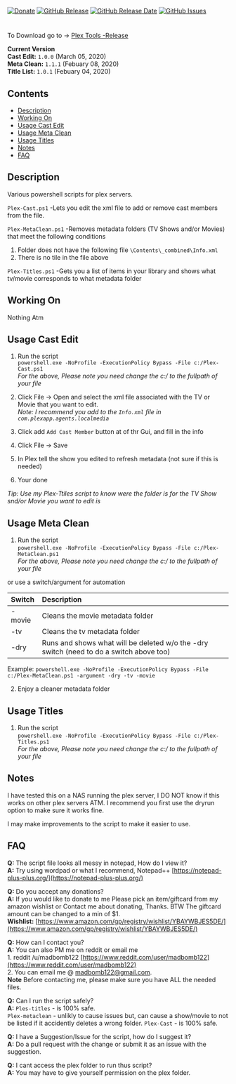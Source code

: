 [![Donate](https://img.shields.io/badge/Donate-Amazon-yellowgreen.svg?style=plastic)](https://www.amazon.com/gp/registry/wishlist/YBAYWBJES5DE/)
[![GitHub Release](https://img.shields.io/github/release/madbomb122/PlexTools.svg?style=plastic)](https://github.com/madbomb122/PlexTools/releases)
[![GitHub Release Date](https://img.shields.io/github/release-date/madbomb122/PlexTools.svg?style=plastic)](https://github.com/madbomb122/PlexTools/releases)
[![GitHub Issues](https://img.shields.io/github/issues/madbomb122/PlexTools.svg?style=plastic)](https://github.com/madbomb122/PlexTools/issues)
# 
To Download go to -> [Plex Tools -Release](https://github.com/madbomb122/PlexTools/releases)  

**Current Version**   
**Cast Edit:** `1.0.0` (March 05, 2020)   
**Meta Clean:** `1.1.1` (Febuary 08, 2020)   
**Title List:** `1.0.1` (Febuary 04, 2020)   

## Contents
 - [Description](#description)
 - [Working On](#working-on)
 - [Usage Cast Edit](#usage-cast-edit)
 - [Usage Meta Clean](#usage-meta-clean)
 - [Usage Titles](#usage-titles)
 - [Notes](#notes)
 - [FAQ](#faq)

## Description
Various powershell scripts for plex servers.   

`Plex-Cast.ps1` -Lets you edit the xml file to add or remove cast members from the file.

`Plex-MetaClean.ps1` -Removes metadata folders (TV Shows and/or Movies) that meet the following conditions
1. Folder does not have the following file `\Contents\_combined\Info.xml`
2. There is no tile in the file above

`Plex-Titles.ps1` -Gets you a list of items in your library and shows what tv/movie corresponds to what metadata folder

## Working On
Nothing Atm

## Usage Cast Edit
1. Run the script  
`powershell.exe -NoProfile -ExecutionPolicy Bypass -File c:/Plex-Cast.ps1`  
*For the above, Please note you need change the c:/ to the fullpath of your file*  

2. Click File -> Open and select the xml file associated with the TV or Movie that you want to edit.  
*Note: I recommend you add to the `Info.xml` file in `com.plexapp.agents.localmedia`*
3. Click add `Add Cast Member` button at of thr Gui, and fill in the info
4. Click File -> Save
5. In Plex tell the show you edited to refresh metadata (not sure if this is needed)
6. Your done

*Tip: Use my Plex-Ttiles script to know were the folder is for the TV Show snd/or Movie you want to edit is*

## Usage Meta Clean
1. Run the script  
`powershell.exe -NoProfile -ExecutionPolicy Bypass -File c:/Plex-MetaClean.ps1`  
*For the above, Please note you need change the c:/ to the fullpath of your file*  

or use a switch/argument for automation

|     Switch     |                                   Description                                            |
| :------------- | :----------------------------------------------------------------------------------------|
| -movie         | Cleans the movie metadata folder                                                         |
| -tv            | Cleans the tv metadata folder                                                            |
| -dry           | Runs and shows what will be deleted w/o the -dry switch (need to do a switch above too)  |

Example: 
`powershell.exe -NoProfile -ExecutionPolicy Bypass -File c:/Plex-MetaClean.ps1 -argument -dry -tv -movie`  

2. Enjoy a cleaner metadata folder  

## Usage Titles
1. Run the script  
`powershell.exe -NoProfile -ExecutionPolicy Bypass -File c:/Plex-Titles.ps1`  
*For the above, Please note you need change the c:/ to the fullpath of your file*  

## Notes
I have tested this on a NAS running the plex server, I DO NOT know if this works on other plex servers ATM. I recommend you first use the dryrun option to make sure it works fine.  

I may make improvements to the script to make it easier to use.

## FAQ
**Q:** The script file looks all messy in notepad, How do I view it?   
**A:** Try using wordpad or what I recommend, Notepad++ [https://notepad-plus-plus.org/](https://notepad-plus-plus.org/) 

**Q:** Do you accept any donations?   
**A:** If you would like to donate to me Please pick an item/giftcard from my amazon wishlist or Contact me about donating, Thanks. BTW The giftcard amount can be changed to a min of $1.   
**Wishlist:** [https://www.amazon.com/gp/registry/wishlist/YBAYWBJES5DE/](https://www.amazon.com/gp/registry/wishlist/YBAYWBJES5DE/)  

**Q:** How can I contact you?  
**A:** You can also PM me on reddit or email me  
         1. reddit /u/madbomb122 [https://www.reddit.com/user/madbomb122](https://www.reddit.com/user/madbomb122)  
         2. You can email me @ madbomb122@gmail.com.  
**Note** Before contacting me, please make sure you have ALL the needed files.

**Q:** Can I run the script safely?   
**A:** `Ples-titles` - is 100% safe.  
       `Plex-metaclean` - unlikly to cause issues but, can cause a show/movie to not be listed if it accidently deletes a wrong folder. 
       `Plex-Cast` - is 100% safe.

**Q:** I have a Suggestion/Issue for the script, how do I suggest it?   
**A:** Do a pull request with the change or submit it as an issue with the suggestion.   

**Q:** I cant access the plex folder to run thus script?   
**A:** You may have to give yourself permission on the plex folder.   
